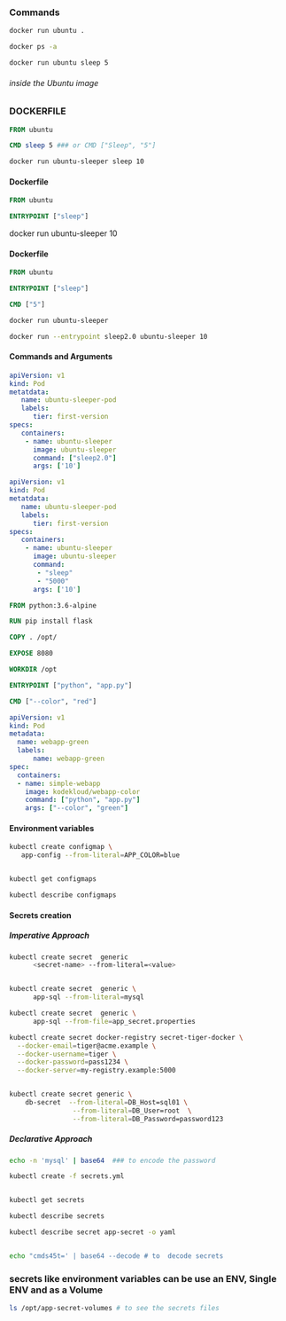 ### Commands
```bash
docker run ubuntu .
```
```bash
docker ps -a 
```
```bash
docker run ubuntu sleep 5
```
###### inside the Ubuntu image 

### DOCKERFILE
```Dockerfile
FROM ubuntu

CMD sleep 5 ### or CMD ["Sleep", "5"]
```
```bash
docker run ubuntu-sleeper sleep 10 
```

#### Dockerfile
```Dockerfile
FROM ubuntu

ENTRYPOINT ["sleep"]
```

docker run ubuntu-sleeper 10 

#### Dockerfile

```Dockerfile
FROM ubuntu

ENTRYPOINT ["sleep"]

CMD ["5"]
```
```bash
docker run ubuntu-sleeper 

docker run --entrypoint sleep2.0 ubuntu-sleeper 10
```

#### Commands and Arguments
```yaml
apiVersion: v1
kind: Pod
metatdata: 
   name: ubuntu-sleeper-pod
   labels:
      tier: first-version
specs:
   containers:
    - name: ubuntu-sleeper
      image: ubuntu-sleeper
      command: ["sleep2.0"]
      args: ['10']
```

```yaml
apiVersion: v1
kind: Pod
metatdata: 
   name: ubuntu-sleeper-pod
   labels:
      tier: first-version
specs:
   containers:
    - name: ubuntu-sleeper
      image: ubuntu-sleeper
      command: 
       - "sleep"
       - "5000"
      args: ['10']
```

```Dockerfile
FROM python:3.6-alpine

RUN pip install flask

COPY . /opt/

EXPOSE 8080

WORKDIR /opt

ENTRYPOINT ["python", "app.py"]

CMD ["--color", "red"]
```

```yaml
apiVersion: v1 
kind: Pod 
metadata:
  name: webapp-green
  labels:
      name: webapp-green 
spec:
  containers:
  - name: simple-webapp
    image: kodekloud/webapp-color
    command: ["python", "app.py"]
    args: ["--color", "green"]
```

#### Environment variables
```bash
kubectl create configmap \
   app-config --from-literal=APP_COLOR=blue


kubectl get configmaps

kubectl describe configmaps
```

#### Secrets creation
##### Imperative Approach
```bash
kubectl create secret  generic
      <secret-name> --from-literal=<value>


kubectl create secret  generic \
      app-sql --from-literal=mysql

kubectl create secret  generic \
      app-sql --from-file=app_secret.properties

kubectl create secret docker-registry secret-tiger-docker \
  --docker-email=tiger@acme.example \
  --docker-username=tiger \
  --docker-password=pass1234 \
  --docker-server=my-registry.example:5000


kubectl create secret generic \
    db-secret  --from-literal=DB_Host=sql01 \
                --from-literal=DB_User=root  \
                --from-literal=DB_Password=password123

```                
##### Declarative Approach
```bash
echo -n 'mysql' | base64  ### to encode the password

kubectl create -f secrets.yml


kubectl get secrets

kubectl describe secrets 

kubectl describe secret app-secret -o yaml  


echo "cmds45t=' | base64 --decode # to  decode secrets
```
### secrets like environment variables can be use an ENV, Single ENV and as a Volume
```bash
ls /opt/app-secret-volumes # to see the secrets files
```


